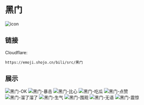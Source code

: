 # 黑门
![icon](https://emoji.shojo.cn/bili/src/黑门/icon.png)
## 链接
Cloudflare:
```
https://emoji.shojo.cn/bili/src/黑门
```
## 展示
![黑门-OK](https://emoji.shojo.cn/bili/src/黑门/黑门-OK.png)
![黑门-暴击](https://emoji.shojo.cn/bili/src/黑门/黑门-暴击.png)
![黑门-比心](https://emoji.shojo.cn/bili/src/黑门/黑门-比心.png)
![黑门-吃瓜](https://emoji.shojo.cn/bili/src/黑门/黑门-吃瓜.png)
![黑门-点赞](https://emoji.shojo.cn/bili/src/黑门/黑门-点赞.png)
![黑门-溜了溜了](https://emoji.shojo.cn/bili/src/黑门/黑门-溜了溜了.png)
![黑门-生气](https://emoji.shojo.cn/bili/src/黑门/黑门-生气.png)
![黑门-围观](https://emoji.shojo.cn/bili/src/黑门/黑门-围观.png)
![黑门-无语](https://emoji.shojo.cn/bili/src/黑门/黑门-无语.png)
![黑门-震惊](https://emoji.shojo.cn/bili/src/黑门/黑门-震惊.png)
